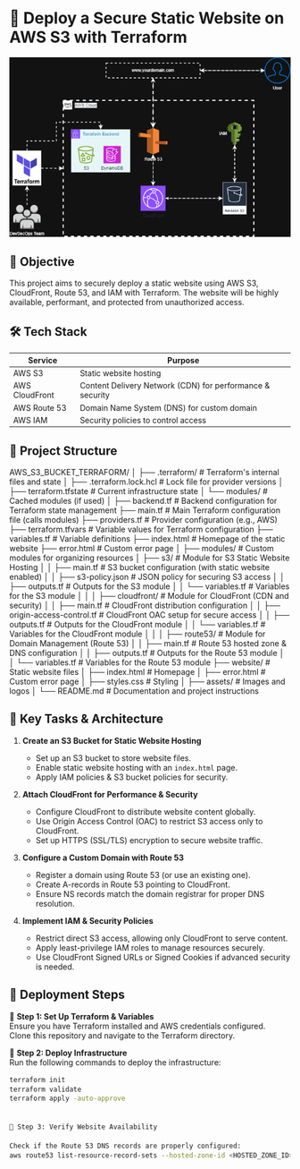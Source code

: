 # 🚀 Deploy a Secure Static Website on AWS S3 with Terraform
![Secure Static Website Architecture on AWS: S3, CloudFront, and Route 53](<AWS Static Website Hosting.drawio.png>)
## 🎯 Objective
This project aims to securely deploy a static website using AWS S3, CloudFront, Route 53, and IAM with Terraform. The website will be highly available, performant, and protected from unauthorized access.

## 🛠 Tech Stack

| Service        | Purpose                                                  |
|----------------|---------------------------------------------------------|
| AWS S3        | Static website hosting                                   |
| AWS CloudFront | Content Delivery Network (CDN) for performance & security|
| AWS Route 53   | Domain Name System (DNS) for custom domain             |
| AWS IAM        | Security policies to control access                     |

## 📁 Project Structure

AWS_S3_BUCKET_TERRAFORM/
│
├── .terraform/                      # Terraform's internal files and state
│   ├── .terraform.lock.hcl          # Lock file for provider versions
│   ├── terraform.tfstate            # Current infrastructure state
│   └── modules/                     # Cached modules (if used)
│
├── backend.tf                       # Backend configuration for Terraform state management
├── main.tf                          # Main Terraform configuration file (calls modules)
├── providers.tf                     # Provider configuration (e.g., AWS)
├── terraform.tfvars                 # Variable values for Terraform configuration
├── variables.tf                     # Variable definitions
├── index.html                       # Homepage of the static website
├── error.html                       # Custom error page
│
├── modules/                          # Custom modules for organizing resources
│   ├── s3/                           # Module for S3 Static Website Hosting
│   │   ├── main.tf                   # S3 bucket configuration (with static website enabled)
│   │   ├── s3-policy.json            # JSON policy for securing S3 access
│   │   ├── outputs.tf                # Outputs for the S3 module
│   │   └── variables.tf              # Variables for the S3 module
│   │
│   ├── cloudfront/                   # Module for CloudFront (CDN and security)
│   │   ├── main.tf                   # CloudFront distribution configuration
│   │   ├── origin-access-control.tf  # CloudFront OAC setup for secure access
│   │   ├── outputs.tf                # Outputs for the CloudFront module
│   │   └── variables.tf              # Variables for the CloudFront module
│   │
│   ├── route53/                      # Module for Domain Management (Route 53)
│   │   ├── main.tf                   # Route 53 hosted zone & DNS configuration
│   │   ├── outputs.tf                # Outputs for the Route 53 module
│   │   └── variables.tf              # Variables for the Route 53 module
├── website/                          # Static website files
│   ├── index.html                    # Homepage
│   ├── error.html                    # Custom error page
│   ├── styles.css                    # Styling
│   ├── assets/                        # Images and logos
│
└── README.md                         # Documentation and project instructions


## 📌 Key Tasks & Architecture

1. **Create an S3 Bucket for Static Website Hosting**
    - Set up an S3 bucket to store website files.
    - Enable static website hosting with an `index.html` page.
    - Apply IAM policies & S3 bucket policies for security.

2. **Attach CloudFront for Performance & Security**
    - Configure CloudFront to distribute website content globally.
    - Use Origin Access Control (OAC) to restrict S3 access only to CloudFront.
    - Set up HTTPS (SSL/TLS) encryption to secure website traffic.

3. **Configure a Custom Domain with Route 53**
    - Register a domain using Route 53 (or use an existing one).
    - Create A-records in Route 53 pointing to CloudFront.
    - Ensure NS records match the domain registrar for proper DNS resolution.

4. **Implement IAM & Security Policies**
    - Restrict direct S3 access, allowing only CloudFront to serve content.
    - Apply least-privilege IAM roles to manage resources securely.
    - Use CloudFront Signed URLs or Signed Cookies if advanced security is needed.

## 📌 Deployment Steps

🔹 **Step 1: Set Up Terraform & Variables**  
Ensure you have Terraform installed and AWS credentials configured.  
Clone this repository and navigate to the Terraform directory.

🔹 **Step 2: Deploy Infrastructure**  
Run the following commands to deploy the infrastructure:

```bash
terraform init  
terraform validate  
terraform apply -auto-approve  


🔹 Step 3: Verify Website Availability

Check if the Route 53 DNS records are properly configured:
aws route53 list-resource-record-sets --hosted-zone-id <HOSTED_ZONE_ID>
